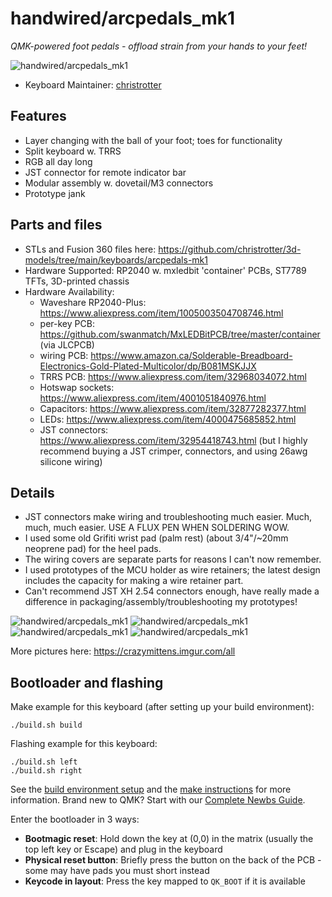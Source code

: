 # handwired/arcpedals_mk1
*QMK-powered foot pedals - offload strain from your hands to your feet!*

![handwired/arcpedals_mk1](https://i.imgur.com/uLY4qxZl.jpg)

* Keyboard Maintainer: [christrotter](https://github.com/christrotter)

## Features
* Layer changing with the ball of your foot; toes for functionality
* Split keyboard w. TRRS
* RGB all day long
* JST connector for remote indicator bar
* Modular assembly w. dovetail/M3 connectors
* Prototype jank

## Parts and files
* STLs and Fusion 360 files here: https://github.com/christrotter/3d-models/tree/main/keyboards/arcpedals-mk1
* Hardware Supported: RP2040 w. mxledbit 'container' PCBs, ST7789 TFTs, 3D-printed chassis
* Hardware Availability: 
  * Waveshare RP2040-Plus: https://www.aliexpress.com/item/1005003504708746.html
  * per-key PCB: https://github.com/swanmatch/MxLEDBitPCB/tree/master/container (via JLCPCB)
  * wiring PCB: https://www.amazon.ca/Solderable-Breadboard-Electronics-Gold-Plated-Multicolor/dp/B081MSKJJX
  * TRRS PCB: https://www.aliexpress.com/item/32968034072.html
  * Hotswap sockets: https://www.aliexpress.com/item/4001051840976.html
  * Capacitors: https://www.aliexpress.com/item/32877282377.html
  * LEDs: https://www.aliexpress.com/item/4000475685852.html
  * JST connectors: https://www.aliexpress.com/item/32954418743.html (but I highly recommend buying a JST crimper, connectors, and using 26awg silicone wiring)

## Details
* JST connectors make wiring and troubleshooting much easier.  Much, much, much easier.  USE A FLUX PEN WHEN SOLDERING WOW.
* I used some old Grifiti wrist pad (palm rest) (about 3/4"/~20mm neoprene pad) for the heel pads.
* The wiring covers are separate parts for reasons I can't now remember.
* I used prototypes of the MCU holder as wire retainers; the latest design includes the capacity for making a wire retainer part.
* Can't recommend JST XH 2.54 connectors enough, have really made a difference in packaging/assembly/troubleshooting my prototypes!

![handwired/arcpedals_mk1](https://i.imgur.com/uLY4qxZ.jpg)
![handwired/arcpedals_mk1](https://i.imgur.com/QyyWODa.jpg)
![handwired/arcpedals_mk1](https://i.imgur.com/PbXtXyX.jpg)
![handwired/arcpedals_mk1](https://i.imgur.com/9EiABB0.jpg)

More pictures here: https://crazymittens.imgur.com/all


## Bootloader and flashing
Make example for this keyboard (after setting up your build environment):

    ./build.sh build

Flashing example for this keyboard:

    ./build.sh left
    ./build.sh right

See the [build environment setup](https://docs.qmk.fm/#/getting_started_build_tools) and the [make instructions](https://docs.qmk.fm/#/getting_started_make_guide) for more information. Brand new to QMK? Start with our [Complete Newbs Guide](https://docs.qmk.fm/#/newbs).

Enter the bootloader in 3 ways:

* **Bootmagic reset**: Hold down the key at (0,0) in the matrix (usually the top left key or Escape) and plug in the keyboard
* **Physical reset button**: Briefly press the button on the back of the PCB - some may have pads you must short instead
* **Keycode in layout**: Press the key mapped to `QK_BOOT` if it is available
